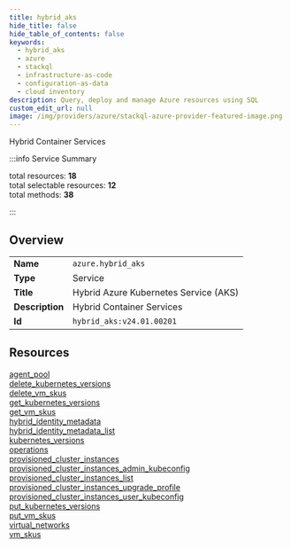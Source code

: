 ```yaml
---
title: hybrid_aks
hide_title: false
hide_table_of_contents: false
keywords:
  - hybrid_aks
  - azure
  - stackql
  - infrastructure-as-code
  - configuration-as-data
  - cloud inventory
description: Query, deploy and manage Azure resources using SQL
custom_edit_url: null
image: /img/providers/azure/stackql-azure-provider-featured-image.png
---
```

Hybrid Container Services  
    
:::info Service Summary

<div class="row">
<div class="providerDocColumn">
<span>total resources:&nbsp;<b>18</b></span><br />
<span>total selectable resources:&nbsp;<b>12</b></span><br />
<span>total methods:&nbsp;<b>38</b></span><br />
</div>
</div>

:::

## Overview
<table><tbody>
<tr><td><b>Name</b></td><td><code>azure.hybrid_aks</code></td></tr>
<tr><td><b>Type</b></td><td>Service</td></tr>
<tr><td><b>Title</b></td><td>Hybrid Azure Kubernetes Service (AKS)</td></tr>
<tr><td><b>Description</b></td><td>Hybrid Container Services</td></tr>
<tr><td><b>Id</b></td><td><code>hybrid_aks:v24.01.00201</code></td></tr>
</tbody></table>

## Resources
<div class="row">
<div class="providerDocColumn">
<a href="/providers/azure/hybrid_aks/agent_pool/">agent_pool</a><br />
<a href="/providers/azure/hybrid_aks/delete_kubernetes_versions/">delete_kubernetes_versions</a><br />
<a href="/providers/azure/hybrid_aks/delete_vm_skus/">delete_vm_skus</a><br />
<a href="/providers/azure/hybrid_aks/get_kubernetes_versions/">get_kubernetes_versions</a><br />
<a href="/providers/azure/hybrid_aks/get_vm_skus/">get_vm_skus</a><br />
<a href="/providers/azure/hybrid_aks/hybrid_identity_metadata/">hybrid_identity_metadata</a><br />
<a href="/providers/azure/hybrid_aks/hybrid_identity_metadata_list/">hybrid_identity_metadata_list</a><br />
<a href="/providers/azure/hybrid_aks/kubernetes_versions/">kubernetes_versions</a><br />
<a href="/providers/azure/hybrid_aks/operations/">operations</a><br />
</div>
<div class="providerDocColumn">
<a href="/providers/azure/hybrid_aks/provisioned_cluster_instances/">provisioned_cluster_instances</a><br />
<a href="/providers/azure/hybrid_aks/provisioned_cluster_instances_admin_kubeconfig/">provisioned_cluster_instances_admin_kubeconfig</a><br />
<a href="/providers/azure/hybrid_aks/provisioned_cluster_instances_list/">provisioned_cluster_instances_list</a><br />
<a href="/providers/azure/hybrid_aks/provisioned_cluster_instances_upgrade_profile/">provisioned_cluster_instances_upgrade_profile</a><br />
<a href="/providers/azure/hybrid_aks/provisioned_cluster_instances_user_kubeconfig/">provisioned_cluster_instances_user_kubeconfig</a><br />
<a href="/providers/azure/hybrid_aks/put_kubernetes_versions/">put_kubernetes_versions</a><br />
<a href="/providers/azure/hybrid_aks/put_vm_skus/">put_vm_skus</a><br />
<a href="/providers/azure/hybrid_aks/virtual_networks/">virtual_networks</a><br />
<a href="/providers/azure/hybrid_aks/vm_skus/">vm_skus</a><br />
</div>
</div>
